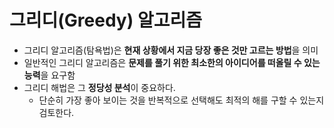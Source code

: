 # 그리디(Greedy) 알고리즘

- 그리디 알고리즘(탐욕법)은 **현재 상황에서 지금 당장 좋은 것만 고르는 방법**을 의미
- 일반적인 그리디 알고리즘은 **문제를 풀기 위한 최소한의 아이디어를 떠올릴 수 있는 능력**을 요구함
- 그리디 해법은 그 **정당성 분석**이 중요하다.
  - 단순히 가장 좋아 보이는 것을 반복적으로 선택해도 최적의 해를 구할 수 있는지 검토한다.
